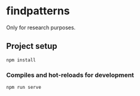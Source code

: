 # findpatterns

Only for research purposes.

## Project setup
```
npm install
```

### Compiles and hot-reloads for development
```
npm run serve
```
